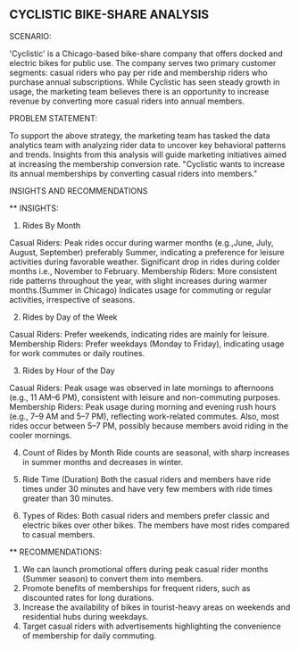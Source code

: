 ## CYCLISTIC BIKE-SHARE ANALYSIS

SCENARIO:

'Cyclistic' is a Chicago-based bike-share company that offers docked and electric bikes for public use. 
The company serves two primary customer segments: casual riders who pay per ride and membership riders who purchase annual subscriptions. 
While Cyclistic has seen steady growth in usage, the marketing team believes there is an opportunity to increase revenue by converting more casual riders into annual members.

PROBLEM STATEMENT:

To support the above strategy, the marketing team has tasked the data analytics team with analyzing rider data to uncover key behavioral patterns and trends. 
Insights from this analysis will guide marketing initiatives aimed at increasing the membership conversion rate.
"Cyclistic wants to increase its annual memberships by converting casual riders into members."


INSIGHTS AND RECOMMENDATIONS

** INSIGHTS:

1. Rides By Month

Casual Riders:
Peak rides occur during warmer months (e.g.,June, July, August, September) preferably Summer, indicating a preference for leisure activities during favorable weather.
Significant drop in rides during colder months i.e., November to February.
Membership Riders:
More consistent ride patterns throughout the year, with slight increases during warmer months.(Summer in Chicago)
Indicates usage for commuting or regular activities, irrespective of seasons.

2. Rides by Day of the Week

Casual Riders:
Prefer weekends, indicating rides are mainly for leisure.
Membership Riders:
Prefer weekdays (Monday to Friday), indicating usage for work commutes or daily routines.


3. Rides by Hour of the Day

Casual Riders:
Peak usage was observed in late mornings to afternoons (e.g., 11 AM–6 PM), consistent with leisure and non-commuting purposes.
Membership Riders:
Peak usage during morning and evening rush hours (e.g., 7–9 AM and 5–7 PM), reflecting work-related commutes. 
Also, most rides occur between 5–7 PM, possibly because members avoid riding in the cooler mornings.

4. Count of Rides by Month
Ride counts are seasonal, with sharp increases in summer months and decreases in winter.

5. Ride Time (Duration)
Both the casual riders and members have ride times under 30 minutes and have very few members with ride times greater than 30 minutes.

6. Types of Rides:
Both casual riders and members prefer classic and electric bikes over other bikes.
The members have most rides compared to casual members.


** RECOMMENDATIONS:

1. We can launch promotional offers during peak casual rider months (Summer season) to convert them into members.
2. Promote benefits of memberships for frequent riders, such as discounted rates for long durations.
3. Increase the availability of bikes in tourist-heavy areas on weekends and residential hubs during weekdays.
4. Target casual riders with advertisements highlighting the convenience of membership for daily commuting.
